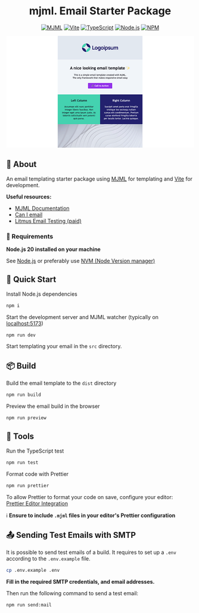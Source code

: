 <div align="center">

# mjml. Email Starter Package

[![MJML](https://img.shields.io/badge/mjml.-4-FF7F00?style=flat-square)](https://mjml.io/)
[![Vite](https://img.shields.io/badge/Vite-5-646CFF?style=flat-square&logo=vite&logoColor=white)](https://vitejs.dev/)
[![TypeScript](https://img.shields.io/badge/TypeScript-5-3178C6?style=flat-square&logo=typescript&logoColor=white)](https://www.typescriptlang.org/)
[![Node.js](https://img.shields.io/badge/Node.js-20-339933?style=flat-square&logo=nodedotjs&logoColor=white)](https://nodejs.org/)
[![NPM](https://img.shields.io/badge/NPM-8-CB3837?style=flat-square&logo=npm&logoColor=white)](https://www.npmjs.com/)

![Preview](preview.png)

</div>

## 📖 About

An email templating starter package using [MJML](https://mjml.io/) for templating and [Vite](https://vitejs.dev/) for development.

**Useful resources:**

- [MJML Documentation](https://mjml.io/documentation/)
- [Can I email](https://www.caniemail.com/)
- [Litmus Email Testing (paid)](https://www.litmus.com/email-testing)

### 🔧 Requirements

**Node.js 20 installed on your machine**

See [Node.js](https://nodejs.org/) or preferably use [NVM (Node Version manager)](https://github.com/nvm-sh/nvm)

## 🚀 Quick Start

Install Node.js dependencies

```bash
npm i
```

Start the development server and MJML watcher (typically on [localhost:5173](http://localhost:5173))

```bash
npm run dev
```

Start templating your email in the `src` directory.

## 📦 Build

Build the email template to the `dist` directory

```bash
npm run build
```

Preview the email build in the browser

```bash
npm run preview
```

## 🧰 Tools

Run the TypeScript test

```bash
npm run test
```

Format code with Prettier

```bash
npm run prettier
```

To allow Prettier to format your code on save, configure your editor:<br>
[Prettier Editor Integration](https://prettier.io/docs/en/editors)

ℹ️ **Ensure to include `.mjml` files in your editor's Prettier configuration**

## 📤 Sending Test Emails with SMTP

It is possible to send test emails of a build. It requires to set up a `.env` according to the `.env.example` file.

```bash
cp .env.example .env
```

**Fill in the required SMTP credentials, and email addresses.**

Then run the following command to send a test email:

```bash
npm run send:mail
```
